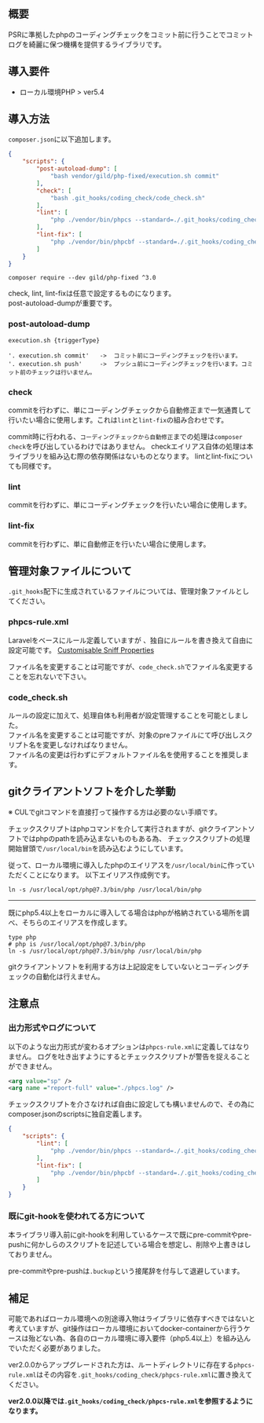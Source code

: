 ## 概要
PSRに準拠したphpのコーディングチェックをコミット前に行うことでコミットログを綺麗に保つ機構を提供するライブラリです。

## 導入要件

* ローカル環境PHP > ver5.4

## 導入方法

`composer.json`に以下追加します。

```json
{
    "scripts": {
        "post-autoload-dump": [
            "bash vendor/gild/php-fixed/execution.sh commit"
        ],
        "check": [
            "bash .git_hooks/coding_check/code_check.sh"
        ],
        "lint": [ 
            "php ./vendor/bin/phpcs --standard=./.git_hooks/coding_check/phpcs-rule.xml -sp ."
        ],
        "lint-fix": [
            "php ./vendor/bin/phpcbf --standard=./.git_hooks/coding_check/phpcs-rule.xml -sp ."
        ]
    }
}
```

```shell
composer require --dev gild/php-fixed ^3.0
```

check, lint, lint-fixは任意で設定するものになります。  
post-autoload-dumpが重要です。

### post-autoload-dump

`execution.sh {triggerType}`

```
'. execution.sh commit'   ->  コミット前にコーディングチェックを行います。
'. execution.sh push'     ->  プッシュ前にコーディングチェックを行います。コミット前のチェックは行いません。
```


### check

commitを行わずに、単にコーディングチェックから自動修正まで一気通貫して行いたい場合に使用します。これは`lint`と`lint-fix`の組み合わせです。

commit時に行われる、`コーディングチェックから自動修正`までの処理は`composer check`を呼び出しているわけではありません。
checkエイリアス自体の処理は本ライブラリを組み込む際の依存関係はないものとなります。
lintとlint-fixについても同様です。

### lint

commitを行わずに、単にコーディングチェックを行いたい場合に使用します。

### lint-fix

commitを行わずに、単に自動修正を行いたい場合に使用します。

## 管理対象ファイルについて

`.git_hooks`配下に生成されているファイルについては、管理対象ファイルとしてください。

### phpcs-rule.xml

Laravelをベースにルール定義していますが 、独自にルールを書き換えて自由に設定可能です。
[Customisable Sniff Properties](https://github.com/squizlabs/PHP_CodeSniffer/wiki/Customisable-Sniff-Properties)

ファイル名を変更することは可能ですが、`code_check.sh`でファイル名変更することを忘れないで下さい。

### code_check.sh
ルールの設定に加えて、処理自体も利用者が設定管理することを可能としました。  
ファイル名を変更することは可能ですが、対象のpreファイルにて呼び出しスクリプト名を変更しなければなりません。  
ファイル名の変更は行わずにデフォルトファイル名を使用することを推奨します。

## gitクライアントソフトを介した挙動

※ CULでgitコマンドを直接打って操作する方は必要のない手順です。

チェックスクリプトはphpコマンドを介して実行されますが、gitクライアントソフトではphpのpathを読み込まないものもある為、 チェックスクリプトの処理開始冒頭で`/usr/local/bin`を読み込むようにしています。

従って、ローカル環境に導入したphpのエイリアスを`/usr/local/bin`に作っていただくことになります。
以下エイリアス作成例です。

```shell
ln -s /usr/local/opt/php@7.3/bin/php /usr/local/bin/php
```

---

既にphp5.4以上をローカルに導入してる場合はphpが格納されている場所を調べ、そちらのエイリアスを作成します。

```shell
type php
# php is /usr/local/opt/php@7.3/bin/php
ln -s /usr/local/opt/php@7.3/bin/php /usr/local/bin/php
```

gitクライアントソフトを利用する方は上記設定をしていないとコーディングチェックの自動化は行えません。


## 注意点

### 出力形式やログについて

以下のような出力形式が変わるオプションは`phpcs-rule.xml`に定義してはなりません。
ログを吐き出すようにするとチェックスクリプトが警告を捉えることができません。

```xml
<arg value="sp" />
<arg name ="report-full" value="./phpcs.log" />
```

チェックスクリプトを介さなければ自由に設定しても構いませんので、その為にcomposer.jsonのscriptsに独自定義します。

```json
{
    "scripts": {
        "lint": [ 
            "php ./vendor/bin/phpcs --standard=./.git_hooks/coding_check/phpcs-rule.xml -sp --report-full=./phpcs.log ."
        ],
        "lint-fix": [
            "php ./vendor/bin/phpcbf --standard=./.git_hooks/coding_check/phpcs-rule.xml -sp --report-full=./phpcbf.log ."
        ]
    }
}
```

### 既にgit-hookを使われてる方について

本ライブラリ導入前にgit-hookを利用しているケースで既にpre-commitやpre-pushに何かしらのスクリプトを記述している場合を想定し、削除や上書きはしておりません。

pre-commitやpre-pushは`.buckup`という接尾辞を付与して退避しています。

## 補足
可能であればローカル環境への別途導入物はライブラリに依存すべきではないと考えていますが、git操作はローカル環境においてdocker-containerから行うケースは殆どない為、各自のローカル環境に導入要件（php5.4以上）を組み込んでいただく必要がありました。

ver2.0.0からアップグレードされた方は、ルートディレクトリに存在する`phpcs-rule.xml`はその内容を`.git_hooks/coding_check/phpcs-rule.xml`に置き換えてください。

**ver2.0.0以降では`.git_hooks/coding_check/phpcs-rule.xml`を参照するようになります。**
